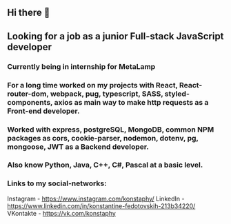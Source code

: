 ## Hi there 👋

## Looking for a job as a junior Full-stack JavaScript developer

### Currently being in internship for MetaLamp
### For a long time worked on my projects with React, React-router-dom, webpack, pug, typescript, SASS, styled-components, axios as main way to make http requests as a Front-end developer.
### Worked with express, postgreSQL, MongoDB, common NPM packages as cors, cookie-parser, nodemon, dotenv, pg, mongoose, JWT as a Backend developer.

### Also know Python, Java, C++, C#, Pascal at a basic level.

### Links to my social-networks:

Instagram - https://www.instagram.com/konstaphy/
LinkedIn - https://www.linkedin.com/in/konstantine-fedotovskih-213b34220/
VKontakte - https://vk.com/konstaphy
